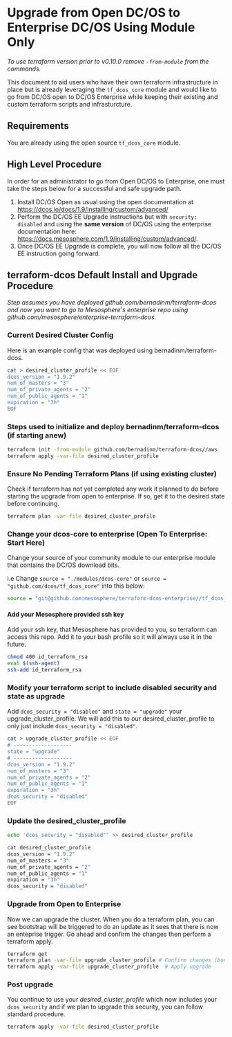 # Upgrade from Open DC/OS to Enterprise DC/OS Using Module Only 
_To use terraform version prior to v0.10.0 remove `-from-module` from the commands._

This document to aid users who have their own terraform infrastructure in place but is already leveraging the `tf_dcos_core` module and would like to go from DC/OS open to DC/OS Enterprise while keeping their existing and custom terraform scripts and infrasturcture. 

## Requirements

You are already using the open source `tf_dcos_core` module. 

## High Level Procedure

In order for an administrator to go from Open DC/OS to Enterprise, one must take the steps below for a successful and safe upgrade path.

1. Install DC/OS Open as usual using the open documentation at https://dcos.io/docs/1.9/installing/custom/advanced/
2. Perform the DC/OS EE Upgrade instructions but with `security: disabled` and using the **same version** of DC/OS using the enterprise documentation here: https://docs.mesosphere.com/1.9/installing/custom/advanced/.
3. Once DC/OS EE Upgrade is complete, you will now follow all the DC/OS EE instruction going forward.

## terraform-dcos Default Install and Upgrade Procedure 

_Step assumes you have deployed github.com/bernadinm/terraform-dcos and now you want to go to Mesosphere's enterprise repo using github.com/mesosphere/enterprise-terraform-dcos._

### Current Desired Cluster Config

Here is an example config that was deployed using bernadinm/terraform-dcos. 

```bash
cat > desired_cluster_profile << EOF
dcos_version = "1.9.2"
num_of_masters = "3"
num_of_private_agents = "2"
num_of_public_agents = "1"
expiration = "3h"
EOF
```

### Steps used to initialize and deploy bernadinm/terraform-dcos (if starting anew)

```bash
terraform init -from-module github.com/bernadinm/terraform-dcos//aws
terraform apply -var-file desired_cluster_profile
```

### Ensure No Pending Terraform Plans (if using existing cluster)

Check if terraform has not yet completed any work it planned to do before starting the upgrade from open to enterprise. If so, get it to the desired state before continuing. 

```bash
terraform plan -var-file desired_cluster_profile
```

### Change your dcos-core to enterprise (Open To Enterprise: Start Here)

Change your source of your community module to our enterprise module that contains the DC/OS download bits.

i.e Change `source = "./modules/dcos-core"` or `source = "github.com/dcos/tf_dcos_core"` into this below:

 ```bash
 source = "git@github.com:mesosphere/terraform-dcos-enterprise//tf_dcos_core"
 ```
#### Add your Mesosphere provided ssh key

Add your ssh key, that Mesosphere has provided to you, so terraform can access this repo. Add it to your bash profile so it will always use it in the future.

```bash
chmod 400 id_terraform_rsa
eval $(ssh-agent)
ssh-add id_terraform_rsa
```


### Modify your terraform script to include disabled security and state as upgrade

Add `dcos_security = "disabled"` and `state = "upgrade"` your upgrade_cluster_profile. We will add this to our desired_cluster_profile to only just include `dcos_security = "disabled"`.

```bash
cat > upgrade_cluster_profile << EOF
# -------------------
state = "upgrade"
# -------------------
dcos_version = "1.9.2"
num_of_masters = "3"
num_of_private_agents = "2"
num_of_public_agents = "1"
expiration = "3h"
dcos_security = "disabled"
EOF
```

### Update the desired_cluster_profile

```bash
echo 'dcos_security = "disabled"' >> desired_cluster_profile
```
```bash
cat desired_cluster_profile
dcos_version = "1.9.2"
num_of_masters = "3"
num_of_private_agents = "2"
num_of_public_agents = "1"
expiration = "3h"
dcos_security = "disabled"
```

### Upgrade from Open to Enterprise

Now we can upgrade the cluster. When you do a terraform plan, you can see bootstrap will be triggered to do an update as it sees that there is now an enteprise trigger. Go ahead and confirm the changes then perform a terraform apply. 

```bash
terraform get
terraform plan -var-file upgrade_cluster_profile # Confirm changes (bootstrap node should see security "disabled" trigger change)
terraform apply -var-file upgrade_cluster_profile  # Apply upgrade
```
### Post upgrade

You continue to use your _desired_cluster_profile_ which now includes your `dcos_security` and if we plan to upgrade this security, you can follow standard procedure. 

```bash
terraform apply -var-file desired_cluster_profile
```
